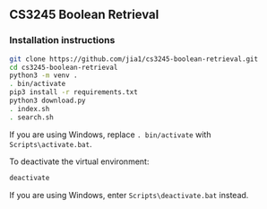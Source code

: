 ## CS3245 Boolean Retrieval

### Installation instructions

```bash
git clone https://github.com/jia1/cs3245-boolean-retrieval.git
cd cs3245-boolean-retrieval
python3 -m venv .
. bin/activate
pip3 install -r requirements.txt
python3 download.py
. index.sh
. search.sh
```

If you are using Windows, replace `. bin/activate` with `Scripts\activate.bat`.

To deactivate the virtual environment:

```bash
deactivate
```

If you are using Windows, enter `Scripts\deactivate.bat` instead.
